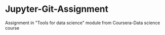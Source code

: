 # Jupyter-Git-Assignment
Assignment in "Tools for data science" module from Coursera-Data science course
